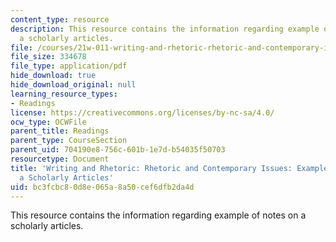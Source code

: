 ```yaml
---
content_type: resource
description: This resource contains the information regarding example of notes on
  a scholarly articles.
file: /courses/21w-011-writing-and-rhetoric-rhetoric-and-contemporary-issues-fall-2015/bc3fcbc80d8e065a8a50cef6dfb2da4d_MIT21W_011F15_notes.pdf
file_size: 334678
file_type: application/pdf
hide_download: true
hide_download_original: null
learning_resource_types:
- Readings
license: https://creativecommons.org/licenses/by-nc-sa/4.0/
ocw_type: OCWFile
parent_title: Readings
parent_type: CourseSection
parent_uid: 704190e8-756c-601b-1e7d-b54035f50703
resourcetype: Document
title: 'Writing and Rhetoric: Rhetoric and Contemporary Issues: Example of Notes on
  a Scholarly Articles'
uid: bc3fcbc8-0d8e-065a-8a50-cef6dfb2da4d
---
```

This resource contains the information regarding example of notes on a scholarly articles.